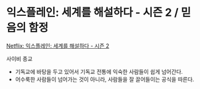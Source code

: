 # 익스플레인: 세계를 해설하다 - 시즌 2 / 믿음의 함정

[Netflix: 익스플레인: 세계를 해설하다 - 시즌 2](https://www.netflix.com/title/80216752)

사이비 종교

* 기독교에 바탕을 두고 있어서 기독교 전통에 익숙한 사람들이 쉽게 넘어간다.
* 어수룩한 사람들이 넘어가는 것이 아니라, 사람들을 잘 끌어들이는 공식을 따른다.
